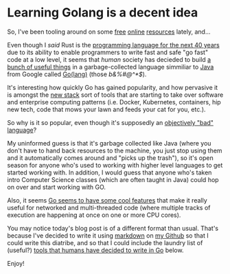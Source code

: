 # Learning Golang is a decent idea
So, I've been tooling around on some [free](https://github.com/collabnix?tab=repositories) [online](https://github.com/collabnix/gopherlabs) [resources](https://www.slideshare.net/sangambiradar370/welcome-to-gopherlabs-why-go-golang) lately, and...

Even though I _said_ Rust is the [programming language for the next 40 years](https://matthew.krupczak.org/2019/09/27/a-programming-language-for-the-next-40-years-rust/) due to its ability to enable programmers to write fast and safe "go fast" code at a low level, it seems that _human_ society has decieded to build [a bunch of useful things](https://github.com/mkrupczak3/golang_projects_list/blob/master/README.md) in a garbage-collected language simmiliar to [Java](https://www.java.com/en/) from Google called [Go(lang)](https://golang.org/) (those _b&%#@^*$_).


It's interesting how quickly Go has gained popularity, and how pervasive it is amongst the [new stack](https://thenewstack.io/) sort of tools that are starting to take over software and enterprise computing patterns (i.e. Docker, Kubernetes, containers, hip new tech, code that mows your lawn and feeds your cat for you, etc.).

So why is it so popular, even though it's supposedly an [objectively "bad" language](https://web.archive.org/web/20190718142325/https://bluxte.net/musings/2018/04/10/go-good-bad-ugly/)?

My uninformed guess is that it's garbage collected like Java (where you don't have to hand back resources to the machine, you just stop using them and it automatically comes around and "picks up the trash"), so it's open season for anyone who's used to working with higher level languages to get started working with. In addition, I would guess that anyone who's taken intro Computer Science classes (which are often taught in Java) could hop on over and start working with GO.

Also, it seems [Go seems to have some cool features](https://medium.com/@george3d6/the-success-of-go-heralds-that-of-rust-73cb2e4c0500) that make it really useful for networked and multi-threaded code (where multiple tracks of execution are happening at once on one or more CPU cores).

You may notice today's blog post is of a different format than usual. That's because I've decided to write it using [markdown](https://duckduckgo.com/?q=markdown+cheat+sheet&t=ffab&ia=answer) on [my Github](https://github.com/mkrupczak3) so that I could write this diatribe, and so that I could include the laundry list of (useful?) [tools that humans have decided to write in Go](https://github.com/mkrupczak3/golang_projects_list) below.

Enjoy!
